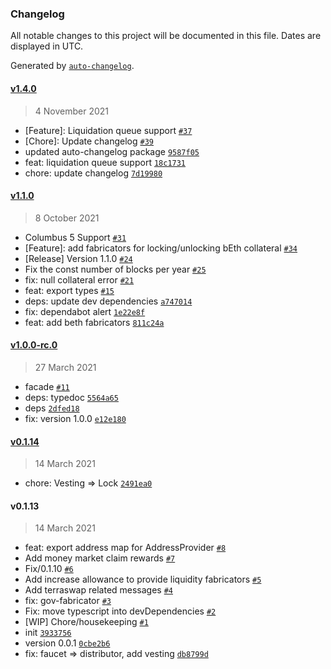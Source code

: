 ### Changelog

All notable changes to this project will be documented in this file. Dates are displayed in UTC.

Generated by [`auto-changelog`](https://github.com/CookPete/auto-changelog).

#### [v1.4.0](https://github.com/Anchor-Protocol/anchor.js/compare/v1.1.0...v1.4.0)

> 4 November 2021

- [Feature]: Liquidation queue support [`#37`](https://github.com/Anchor-Protocol/anchor.js/pull/37)
- [Chore]: Update changelog [`#39`](https://github.com/Anchor-Protocol/anchor.js/pull/39)
- updated auto-changelog package [`9587f05`](https://github.com/Anchor-Protocol/anchor.js/commit/9587f0566cc7bafc3100cd8a19e8d51f2bd0db97)
- feat: liquidation queue support [`18c1731`](https://github.com/Anchor-Protocol/anchor.js/commit/18c173129493320f84cbc95988ad4b29554f737f)
- chore: update changelog [`7d19980`](https://github.com/Anchor-Protocol/anchor.js/commit/7d1998099939eaa0ada4dba40da0e4cbb2bc10fb)

#### [v1.1.0](https://github.com/Anchor-Protocol/anchor.js/compare/v1.0.0-rc.0...v1.1.0)

> 8 October 2021

- Columbus 5 Support  [`#31`](https://github.com/Anchor-Protocol/anchor.js/pull/31)
- [Feature]: add fabricators for locking/unlocking bEth collateral [`#34`](https://github.com/Anchor-Protocol/anchor.js/pull/34)
- [Release] Version 1.1.0 [`#24`](https://github.com/Anchor-Protocol/anchor.js/pull/24)
- Fix the const number of blocks per year [`#25`](https://github.com/Anchor-Protocol/anchor.js/pull/25)
- fix: null collateral error [`#21`](https://github.com/Anchor-Protocol/anchor.js/pull/21)
- feat: export types [`#15`](https://github.com/Anchor-Protocol/anchor.js/pull/15)
- deps: update dev dependencies [`a747014`](https://github.com/Anchor-Protocol/anchor.js/commit/a7470147f78985e37b5f268821cda98c5c923564)
- fix: dependabot alert [`1e22e8f`](https://github.com/Anchor-Protocol/anchor.js/commit/1e22e8f5cf16413f583d5ba216b0de55cf108e32)
- feat: add beth fabricators [`811c24a`](https://github.com/Anchor-Protocol/anchor.js/commit/811c24a78d05f9dca1f21362ad1fa593b0ee2e92)

#### [v1.0.0-rc.0](https://github.com/Anchor-Protocol/anchor.js/compare/v0.1.14...v1.0.0-rc.0)

> 27 March 2021

- facade [`#11`](https://github.com/Anchor-Protocol/anchor.js/pull/11)
- deps: typedoc [`5564a65`](https://github.com/Anchor-Protocol/anchor.js/commit/5564a650652782f62a8bb8c239867e1d6e14e0ba)
- deps [`2dfed18`](https://github.com/Anchor-Protocol/anchor.js/commit/2dfed18f9249fbd16eadca3de6960b85a6e41e25)
- fix: version 1.0.0 [`e12e180`](https://github.com/Anchor-Protocol/anchor.js/commit/e12e1809aff521c6f269fe24af91946ae07b5c20)

#### [v0.1.14](https://github.com/Anchor-Protocol/anchor.js/compare/v0.1.13...v0.1.14)

> 14 March 2021

- chore: Vesting =&gt; Lock [`2491ea0`](https://github.com/Anchor-Protocol/anchor.js/commit/2491ea0d9b3b7ff53647818aab6605324a4a721c)

#### v0.1.13

> 14 March 2021

- feat: export address map for AddressProvider [`#8`](https://github.com/Anchor-Protocol/anchor.js/pull/8)
- Add money market claim rewards [`#7`](https://github.com/Anchor-Protocol/anchor.js/pull/7)
- Fix/0.1.10 [`#6`](https://github.com/Anchor-Protocol/anchor.js/pull/6)
- Add increase allowance to provide liquidity fabricators [`#5`](https://github.com/Anchor-Protocol/anchor.js/pull/5)
- Add terraswap related messages [`#4`](https://github.com/Anchor-Protocol/anchor.js/pull/4)
- fix: gov-fabricator [`#3`](https://github.com/Anchor-Protocol/anchor.js/pull/3)
- Fix: move typescript into devDependencies [`#2`](https://github.com/Anchor-Protocol/anchor.js/pull/2)
- [WIP] Chore/housekeeping [`#1`](https://github.com/Anchor-Protocol/anchor.js/pull/1)
- init [`3933756`](https://github.com/Anchor-Protocol/anchor.js/commit/3933756b23f576739eb07d0a7577a08f70f48660)
- version 0.0.1 [`0cbe2b6`](https://github.com/Anchor-Protocol/anchor.js/commit/0cbe2b6bf6cab32a93e97c6fa24c954db8c5530c)
- fix: faucet =&gt; distributor, add vesting [`db8799d`](https://github.com/Anchor-Protocol/anchor.js/commit/db8799d8345325cc0698f5f8ad61385afe60c4d8)
